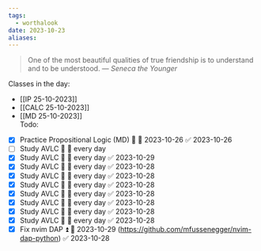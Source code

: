 ```yaml
---
tags:
  - worthalook
date: 2023-10-23
aliases:
---
```

> One of the most beautiful qualities of true friendship is to understand and to be understood.
> — <cite>Seneca the Younger</cite>

Classes in the day:
- [[IP 25-10-2023]]
- [[CALC 25-10-2023]]
- [[MD 25-10-2023]]   
Todo:
- [x] Practice Propositional Logic (MD) 🔼 📅 2023-10-26 ✅ 2023-10-26
- [ ] Study AVLC 🔼 🔁 every day
- [x] Study AVLC 🔼 🔁 every day ✅ 2023-10-29
- [x] Study AVLC 🔼 🔁 every day ✅ 2023-10-28
- [x] Study AVLC 🔼 🔁 every day ✅ 2023-10-28
- [x] Study AVLC 🔼 🔁 every day ✅ 2023-10-28
- [x] Study AVLC 🔼 🔁 every day ✅ 2023-10-28
- [x] Study AVLC 🔼 🔁 every day ✅ 2023-10-28
- [x] Study AVLC 🔼 🔁 every day ✅ 2023-10-28
- [x] Study AVLC 🔼 🔁 every day ✅ 2023-10-28
- [x] Fix nvim DAP ⏫ 📅 2023-10-29 (https://github.com/mfussenegger/nvim-dap-python) ✅ 2023-10-28